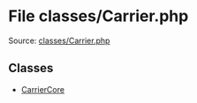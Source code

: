 File classes/Carrier.php
=========

Source: [classes/Carrier.php](https://github.com/PrestaShop/PrestaShop/blob/1.5.6.0/classes/Carrier.php)


Classes
-------

* [CarrierCore](class.CarrierCore.md)

